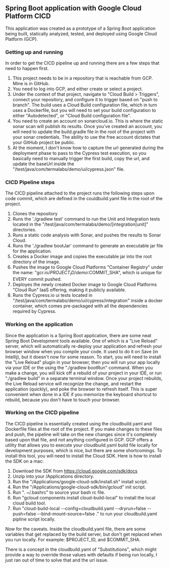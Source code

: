 ## Spring Boot application with Google Cloud Platform CICD

This application was created as a prototype of a Spring Boot application
being built, statically analyzed, tested, and deployed using Google Cloud
Platform (GCP).

### Getting up and running
In order to get the CICD pipeline up and running there are a few steps that
need to happen first.
1. This project needs to be in a repository that is reachable from GCP. Mine
is in GitHub.
2. You need to log into GCP, and either create or select a project.
3. Under the context of that project, navigate to "Cloud Build > Triggers",
connect your repository, and configure it to trigger based on "push to branch".
The build uses a Cloud Build configuration file, which in turn uses a Dockerfile,
but you will need to set your build configuration to either "Autodetected", or
"Cloud Build configuration file".
4. You need to create an account on sonarcloud.io. This is where the static sonar
scan will publish its results.  Once you've created an account, you will need to
update the build.gradle file in the root of the project with your sonar credentials.
The ability to use the free account dictates that your GitHub project be public.
5. At the moment, I don't know how to capture the url generated during the
deployment phase to pass to the Cypress test execution, so you basically need
to manually trigger the first build, copy the url, and update the baseUrl inside
the "/test/java/com/termalabs/demo/ui/cypress.json" file.

### CICD Pipeline steps
The CICD pipeline attached to the project runs the following steps upon code
commit, which are defined in the couldbuild.yaml file in the root of the project.
1. Clones the repository
2. Runs the './gradlew test' command to run the Unit and Integration tests located
in the "/test/java/com/termalabs/demo/[integration|unit]" directories.
3. Runs a static code analysis with Sonar, and pushes the results to Sonar Cloud.
4. Runs the './gradlew bootJar' command to generate an executable jar file for the
application.
5. Creates a Docker image and copies the executable jar into the root directory of
the image.
6. Pushes the image to Google Cloud Platforms "Container Registry" under the name:
"gcr.io/$PROJECT_ID/demo:$COMMIT_SHA", which is unique for EVERY commit pushed.
7. Deployes the newly created Docker image to Google Cloud Platforms "Cloud Run"
IaaS offering, making it publicly available.
8. Runs the Cypress.io ui tests located in
"/test/java/com/termalabs/demo/ui/cypress/integration" inside a docker container,
which comes pre-packaged with all the dependencies required by Cypress.

### Working on the application
Since the application is a Spring Boot application, there are some neat Spring
Boot Development tools available. One of which is a "Live Reload" server, which
will automatically re-deploy your application and refresh your browser window
when you compile your code.  It used to do it on Save (in Intellij), but it doesn't
now for some reason.  To start, you will need to install the "Live Reload" plugin in
your browser, then you will run your app locally via your IDE or the using the 
"./gradlew bootRun" command. When you make a change, you will kick off a rebuild of
your project in your IDE, or run "./gradlew build" in a separate terminal window. Once
your project rebuilds, the Live Reload service will recognize the change, and restart
the application (quickly), and poke the browser to refresh itself.  This is super
convenient when done in a IDE if you memorize the keyboard shortcut to rebuild, because
you don't have to touch your browser.

### Working on the CICD pipeline
The CICD pipeline is essentially created using the cloudbuild.yaml and Dockerfile files
at the root of the project.  If you make changes to these files and push, the pipeline
will take on the new changes since it's completely based upon that file, and not anything
configured in GCP.  GCP offers a utility that allows you to execute your cloudbuild.yaml
build file locally for development purposes, which is nice, but there are some shortcomings.
To install this tool, you will need to install the Cloud SDK. Here is how to install the
SDK on a mac:
1. Download the SDK from https://cloud.google.com/sdk/docs
2. Unzip into your /Applications directory.
3. Run the "/Applications/google-cloud-sdk/install.sh" install script.
4. Run the "/Applications/google-cloud-sdk/bin/gcloud" init script.
5. Run ". ~/.bashrc" to source your bash rc file.
6. Run "gcloud components install cloud-build-local" to install the local cloud build tool.
7. Run "cloud-build-local --config=cloudbuild.yaml --dryrun=false --push=false --bind-mount-source=false ."
to run your cloudbuild.yaml pipline script locally.

Now for the caveats. Inside the cloudbuild.yaml file, there are some variables that get replaced
by the build server, but don't get replaced when you run locally. For example: $PROJECT_ID, and $COMMIT_SHA.

There is a concept in the cloudbuild.yaml of "Substitutions", which might provide a way to override
those values with defaults if being run locally, I just ran out of time to solve that and the url issue.


